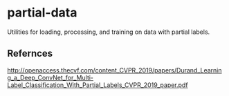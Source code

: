 # partial-data
Utilities for loading, processing, and training on data with partial labels.

## Refernces
http://openaccess.thecvf.com/content_CVPR_2019/papers/Durand_Learning_a_Deep_ConvNet_for_Multi-Label_Classification_With_Partial_Labels_CVPR_2019_paper.pdf
